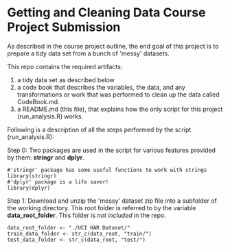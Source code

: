 # Getting and Cleaning Data Course Project Submission
As described in the course project outline, the end goal of this project is to prepare a tidy data set from a bunch of 'messy' datasets. 

This repo contains the required artifacts:
1) a tidy data set as described below
2) a code book that describes the variables, the data, and any transformations or work that was performed to clean up the data called CodeBook.md. 
3) a README.md (this file), that explains how the only script for this project (run_analysis.R) works.

Following is a description of all the steps performed by the script (run_analysis.R):

Step 0: Two packages are used in the script for various features provided by them: **stringr** and **dplyr**. 
```{r cars}
#'stringr' package has some useful functions to work with strings
library(stringr)
#'dplyr' package is a life saver! 
library(dplyr)
```

Step 1: Download and unzip the 'messy' dataset zip file into a subfolder of the working directory. This root folder is referred to by the variable **data_root_folder**. This folder is _not included_ in the repo.

```{r cars}
data_root_folder <- "./UCI HAR Dataset/"
train_data_folder <- str_c(data_root, "train/")
test_data_folder <- str_c(data_root, "test/")
```
